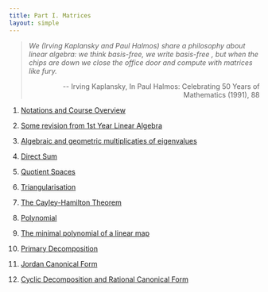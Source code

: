 ```yaml
---
title: Part I. Matrices
layout: simple
---
```


>*We (Irving Kaplansky and Paul Halmos) share a philosophy about linear algebra: we think basis-free, we write basis-free , but when the chips are down we close the office door and compute with matrices like fury.*
>
><p align="right">-- Irving Kaplansky, In Paul Halmos: Celebrating 50 Years of Mathematics (1991), 88</p>


1. [Notations and Course Overview](/study/Imperial_mathematics/year_2/Linear_Algebra_and_Numerical_Analysis/Part_I/1_Notations_and_Course_Overview)

2. [Some revision from 1st Year Linear Algebra](/study/Imperial_mathematics/year_2/Linear_Algebra_and_Numerical_Analysis/Part_I/2_RevisionofYear1)

3. [Algebraic and geometric multiplicaties of eigenvalues](/study/Imperial_mathematics/year_2/Linear_Algebra_and_Numerical_Analysis/Part_I/3_Algebraic_and_geometric_multiplicaties_of_eigenvalues)

4. [Direct Sum](/study/Imperial_mathematics/year_2/Linear_Algebra_and_Numerical_Analysis/Part_I/4_Direct_Sum)

5. [Quotient Spaces](/study/Imperial_mathematics/year_2/Linear_Algebra_and_Numerical_Analysis/Part_I/5_Quotient_Spaces)

6. [Triangularisation](/study/Imperial_mathematics/year_2/Linear_Algebra_and_Numerical_Analysis/Part_I/6_Triangularisation)

7. [The Cayley-Hamilton Theorem](/study/Imperial_mathematics/year_2/Linear_Algebra_and_Numerical_Analysis/Part_I/7_The_CayleyHamilon_Theorem)

8. [Polynomial](/study/Imperial_mathematics/year_2/Linear_Algebra_and_Numerical_Analysis/Part_I/8_Polynomials)

9. [The minimal polynomial of a linear map](/study/Imperial_mathematics/year_2/Linear_Algebra_and_Numerical_Analysis/Part_I/9_The_minimal_polymial_of_a_linear_map)

10. [Primary Decomposition](/study/Imperial_mathematics/year_2/Linear_Algebra_and_Numerical_Analysis/Part_I/10_Primary_Decomposition)

11. [Jordan Canonical Form](/study/Imperial_mathematics/year_2/Linear_Algebra_and_Numerical_Analysis/Part_I/11_Jordan_Canonical_Form)

12. [Cyclic Decomposition and Rational Canonical Form](/study/Imperial_mathematics/year_2/Linear_Algebra_and_Numerical_Analysis/Part_I/12_Cyclic_Decomposition_and_Rational_Canonical_Form)